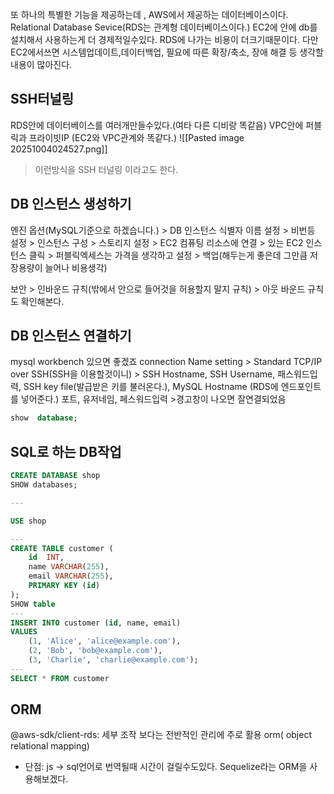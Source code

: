 또 하나의 특별한 기능을 제공하는데 ,  AWS에서 제공하는 데이터베이스이다.
 Relational Database Sevice(RDS는 관계형  데이터베이스이다.)
 EC2에 안에 db를 설치해서 사용하는게 더  경제적일수있다. RDS에 나가는 비용이 더크기때문이다.
 다만 EC2에서쓰면 시스템업데이트,데이터백업, 필요에 따른 확장/축소, 장애 해결 등 생각할내용이 많아진다.

##  SSH터널링
RDS안에 데이터베이스를  여러개만들수있다.(여타 다른 디비랑 똑같음)
VPC안에 퍼블릭과 프라이빗IP (EC2와 VPC관계와 똑같다.)
![[Pasted image 20251004024527.png]]
> 이런방식을 SSH 터널링 이라고도 한다.

## DB 인스턴스 생성하기
엔진 옵션(MySQL기준으로 하겠습니다.) > DB  인스턴스 식별자 이름 설정 >  비번등 설정 > 인스턴스 구성  > 스토리지 설정  > EC2 컴퓨팅  리소스에 연결 > 있는 EC2 인스턴스 클릭  > 퍼블릭엑세스는 가격을  생각하고  설정 > 백업(해두는게 좋은데 그만큼 저장용량이 늘어나 비용생각) 

보안 > 인바운드 규칙(밖에서 안으로  들어것을 허용할지 말지 규칙) >  아웃 바운드 규칙도 확인해본다.

##  DB 인스턴스 연결하기
mysql workbench 있으면 좋겠죠
connection Name  setting >  Standard TCP/IP over SSH(SSH을 이용할것이니) >  SSH Hostname, SSH Username, 패스워드입력, SSH key file(발급받은 키를 불러온다.), MySQL Hostname (RDS에 엔드포인트를 넣어준다.) 포트, 유저네임, 페스워드입력 >경고창이 나오면 잘연결되었음
```sql
show  database;
```

## SQL로 하는 DB작업
```sql
CREATE DATABASE shop
SHOW databases;

---

USE shop

---
CREATE TABLE customer (
	id  INT,
	name VARCHAR(255),
	email VARCHAR(255),
	PRIMARY KEY (id)
);
SHOW table
---
INSERT INTO customer (id, name, email)
VALUES
	(1, 'Alice', 'alice@example.com'),
	(2, 'Bob', 'bob@example.com'),
	(3, 'Charlie', 'charlie@example.com');
---
SELECT * FROM customer
```
## ORM
@aws-sdk/client-rds: 세부 조작 보다는 전반적인 관리에 주로 활용
orm( object relational mapping)
-  단점:  js -> sql언어로 번역될때 시간이 걸릴수도있다.
Sequelize라는 ORM을 사용해보겠다.